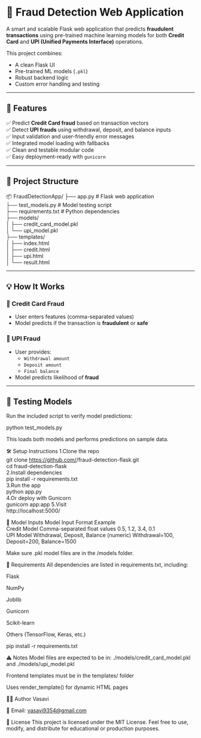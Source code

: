 # 🔐 Fraud Detection Web Application

A smart and scalable Flask web application that predicts **fraudulent transactions** using pre-trained machine learning models for both **Credit Card** and **UPI (Unified Payments Interface)** operations.

This project combines:
- A clean Flask UI
- Pre-trained ML models (`.pkl`)
- Robust backend logic
- Custom error handling and testing

---

## 🚀 Features

✅ Predict **Credit Card fraud** based on transaction vectors  
✅ Detect **UPI frauds** using withdrawal, deposit, and balance inputs  
✅ Input validation and user-friendly error messages  
✅ Integrated model loading with fallbacks  
✅ Clean and testable modular code  
✅ Easy deployment-ready with `gunicorn`

---

## 📁 Project Structure

📦 FraudDetectionApp/
├── app.py # Flask web application  
├── test_models.py # Model testing script  
├── requirements.txt # Python dependencies  
├── models/  
│ ├── credit_card_model.pkl  
│ └── upi_model.pkl  
├── templates/  
│ ├── index.html  
│ ├── credit.html  
│ ├── upi.html  
│ └── result.html  


---

## 💡 How It Works

### 📌 Credit Card Fraud
- User enters features (comma-separated values)
- Model predicts if the transaction is **fraudulent** or **safe**

### 📌 UPI Fraud
- User provides:
  - `Withdrawal amount`
  - `Deposit amount`
  - `Final balance`
- Model predicts likelihood of **fraud**

---

## 🧪 Testing Models

Run the included script to verify model predictions:

python test_models.py

This loads both models and performs predictions on sample data.

🛠️ Setup Instructions
1.Clone the repo  
    git clone https://github.com/<your-username>/fraud-detection-flask.git   
    cd fraud-detection-flask  
2.Install dependencies  
    pip install -r requirements.txt  
3.Run the app  
    python app.py  
4.Or deploy with Gunicorn  
    gunicorn app:app
5.Visit  
    http://localhost:5000/  

🧠 Model Inputs
Model	Input Format	Example  
Credit Model	Comma-separated float values	0.5, 1.2, 3.4, 0.1  
UPI Model	Withdrawal, Deposit, Balance (numeric)	Withdrawal=100, Deposit=200, Balance=1500  

Make sure .pkl model files are in the /models folder.

🧪 Requirements
All dependencies are listed in requirements.txt, including:

Flask

NumPy

Joblib

Gunicorn

Scikit-learn

Others (TensorFlow, Keras, etc.)

pip install -r requirements.txt

⚠️ Notes
Model files are expected to be in: ./models/credit_card_model.pkl and ./models/upi_model.pkl

Frontend templates must be in the templates/ folder

Uses render_template() for dynamic HTML pages

🧑‍💻 Author
Vasavi

📧 Email: vasavi9354@gmail.com

📃 License
This project is licensed under the MIT License.
Feel free to use, modify, and distribute for educational or production purposes.






